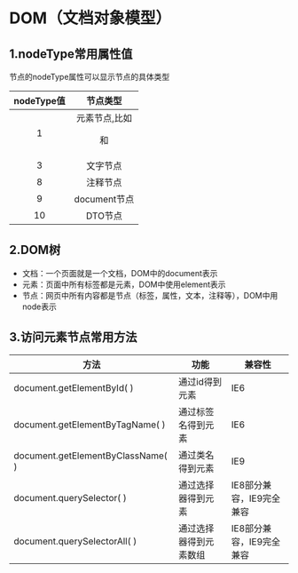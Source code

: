 # DOM（文档对象模型）

## 1.nodeType常用属性值

节点的nodeType属性可以显示节点的具体类型

| nodeType值 |        节点类型         |
| :--------: | :---------------------: |
|     1      | 元素节点,比如<p>和<div> |
|     3      |        文字节点         |
|     8      |        注释节点         |
|     9      |      document节点       |
|     10     |         DTO节点         |

## 2.DOM树

- 文档：一个页面就是一个文档，DOM中的document表示
- 元素：页面中所有标签都是元素，DOM中使用element表示
- 节点：网页中所有内容都是节点（标签，属性，文本，注释等），DOM中用node表示

## 3.访问元素节点常用方法

| 方法                              | 功能                   | 兼容性                   |
| --------------------------------- | ---------------------- | ------------------------ |
| document.getElementById( )        | 通过id得到元素         | IE6                      |
| document.getElementByTagName( )   | 通过标签名得到元素     | IE6                      |
| document.getElementByClassName( ) | 通过类名得到元素       | IE9                      |
| document.querySelector( )         | 通过选择器得到元素     | IE8部分兼容，IE9完全兼容 |
| document.querySelectorAll( )      | 通过选择器得到元素数组 | IE8部分兼容，IE9完全兼容 |

